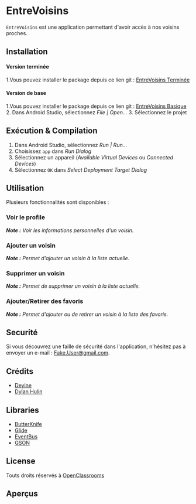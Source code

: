 # EntreVoisins
`EntreVoisins` est une application permettant d'avoir accès à nos voisins proches.

## Installation

#### Version terminée
1.Vous pouvez installer le package depuis ce lien git : [EntreVoisins Terminée](https://github.com/dylanHulin/P3_EntreVoisins.git)

#### Version de base
1.Vous pouvez installer le package depuis ce lien git : [EntreVoisins Basique](https://github.com/Deyine/OpenClassrooms.git)
2. Dans Android Studio, sélectionnez *File | Open...*
3. Sélectionnez le projet

## Exécution & Compilation
1. Dans Android Studio, sélectionnez *Run | Run...*
2. Choisissez `app` dans *Run Dialog*
3. Sélectionnez un appareil (*Available Virtual Devices* ou *Connected Devices*)
4. Sélectionnez `OK` dans *Select Deployment Target Dialog*

## Utilisation
Plusieurs fonctionnalités sont disponibles :

### Voir le profile
***Note :*** *Voir les informations personnelles d'un voisin.* 

### Ajouter un voisin
***Note :*** *Permet d'ajouter un voisin à la liste actuelle.* 

### Supprimer un voisin
***Note :*** *Permet de supprimer un voisin à la liste actuelle.*

### Ajouter/Retirer des favoris
***Note :*** *Permet d'ajouter ou de retirer un voisin à la liste des favoris.*

## Securité
Si vous découvrez une faille de sécurité dans l'application, n'hésitez pas à envoyer un e-mail  : [Fake.User@gmail.com](Fake.User@gmail.com).

## Crédits
*   [Deyine](https://github.com/Deyine)
*   [Dylan Hulin](https://github.com/dylanHulin)

## Libraries
* [ButterKnife](https://github.com/JakeWharton/butterknife)
* [Glide](https://github.com/bumptech/glide)
* [EventBus](https://github.com/greenrobot/EventBus)
* [GSON](https://github.com/google/gson)

## License
Touts droits réservés à [OpenClassrooms](https://openclassrooms.com/)

## Aperçus


    






